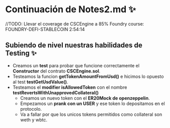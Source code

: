 # Continuación de Notes2.md ✨
//TODO: Llevar el coverage de CSCEngine a 85% 
Foundry course: FOUNDRY-DEFI-STABLECOIN
2:54:14

## Subiendo de nivel nuestras habilidades de Testing ✨
- Creamos un **test** para probar que funcione correctamente el **Constructor** del contrato **CSCEngine.sol**.
- Testeamos la funcion **getTokenAmountFromUsd()** e hicimos lo opuesto al test **testGetUsdValue()**.
- Testeamos el **modifier isAllowedToken** con el nombre **testRevertsWithUnapprovedCollateral()** 
    - Creamos  un nuevo token con el **ER20Mock de openzeppelin**.
    - Empezamos un **prank con un USER** y ese token lo depositamos en el protocolo.
    - Va a fallar por que los unicos tokens permitidos como collateral son weth y wbtc.
  
